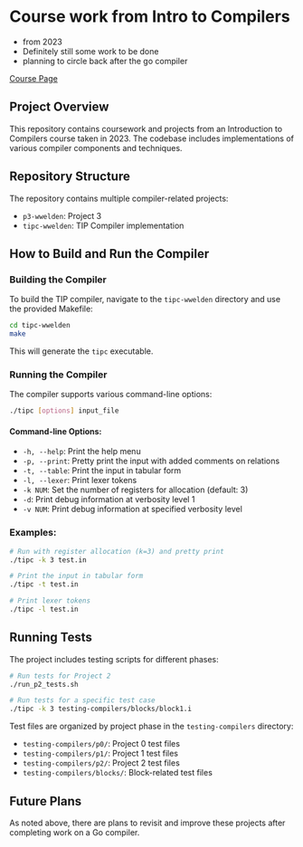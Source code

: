 # Course work from Intro to Compilers

* from 2023
* Definitely still some work to be done
* planning to circle back after the go compiler

[Course Page](https://sites.google.com/trinity.edu/csci3334-fl23/home?authuser=0)

## Project Overview
This repository contains coursework and projects from an Introduction to Compilers course taken in 2023. The codebase includes implementations of various compiler components and techniques.

## Repository Structure
The repository contains multiple compiler-related projects:
- `p3-wwelden`: Project 3
- `tipc-wwelden`: TIP Compiler implementation

## How to Build and Run the Compiler

### Building the Compiler
To build the TIP compiler, navigate to the `tipc-wwelden` directory and use the provided Makefile:

```bash
cd tipc-wwelden
make
```

This will generate the `tipc` executable.

### Running the Compiler
The compiler supports various command-line options:

```bash
./tipc [options] input_file
```

#### Command-line Options:
- `-h, --help`: Print the help menu
- `-p, --print`: Pretty print the input with added comments on relations
- `-t, --table`: Print the input in tabular form
- `-l, --lexer`: Print lexer tokens
- `-k NUM`: Set the number of registers for allocation (default: 3)
- `-d`: Print debug information at verbosity level 1
- `-v NUM`: Print debug information at specified verbosity level

### Examples:
```bash
# Run with register allocation (k=3) and pretty print
./tipc -k 3 test.in

# Print the input in tabular form
./tipc -t test.in

# Print lexer tokens
./tipc -l test.in
```

## Running Tests

The project includes testing scripts for different phases:

```bash
# Run tests for Project 2
./run_p2_tests.sh

# Run tests for a specific test case
./tipc -k 3 testing-compilers/blocks/block1.i
```

Test files are organized by project phase in the `testing-compilers` directory:
- `testing-compilers/p0/`: Project 0 test files
- `testing-compilers/p1/`: Project 1 test files
- `testing-compilers/p2/`: Project 2 test files
- `testing-compilers/blocks/`: Block-related test files

## Future Plans
As noted above, there are plans to revisit and improve these projects after completing work on a Go compiler.

